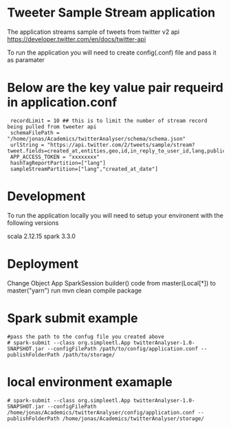 # Tweeter Sample Stream application

The application streams sample of tweets from twitter v2 api
 https://developer.twitter.com/en/docs/twitter-api 

To run the application you will need to create config(.conf) file and pass it as paramater 

# Below are the key value pair requeird in application.conf

     recordLimit = 10 ## this is to limit the number of stream record being pulled from tweeter api
     schemaFilePath = "/home/jonas/Academics/twitterAnalyser/schema/schema.json"
     urlString = "https://api.twitter.com/2/tweets/sample/stream?tweet.fields=created_at,entities,geo,id,in_reply_to_user_id,lang,public_metrics,organic_metrics&expansions=author_id,geo.place_id&user.fields=created_at&place.fields=contained_within,country,country_code,full_name,geo,id,name,place_type"
     APP_ACCESS_TOKEN = "xxxxxxxx"
     hashTagReportPartition=["lang"]
     sampleStreamPartition=["lang","created_at_date"]

# Development
To run the application locally you will need to setup your environent with the following versions

scala 2.12.15
spark 3.3.0

# Deployment
 Change Object App SparkSession builder() code from master(Local[*]) to master("yarn")
 run mvn clean compile package

# Spark submit example
    #pass the path to the confug file you created above
    # spark-submit --class org.simpleetl.App twitterAnalyser-1.0-SNAPSHOT.jar --configFilePath /path/to/config/application.conf --publishFolderPath /path/to/storage/

# local environment examaple
    # spark-submit --class org.simpleetl.App twitterAnalyser-1.0-SNAPSHOT.jar --configFilePath /home/jonas/Academics/twitterAnalyser/config/application.conf --publishFolderPath /home/jonas/Academics/twitterAnalyser/storage/

